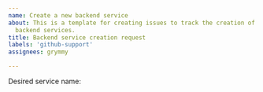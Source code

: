 ```yaml
---
name: Create a new backend service
about: This is a template for creating issues to track the creation of new hackclub
  backend services.
title: Backend service creation request
labels: 'github-support'
assignees: grymmy

---
```


Desired service name: <replace>
